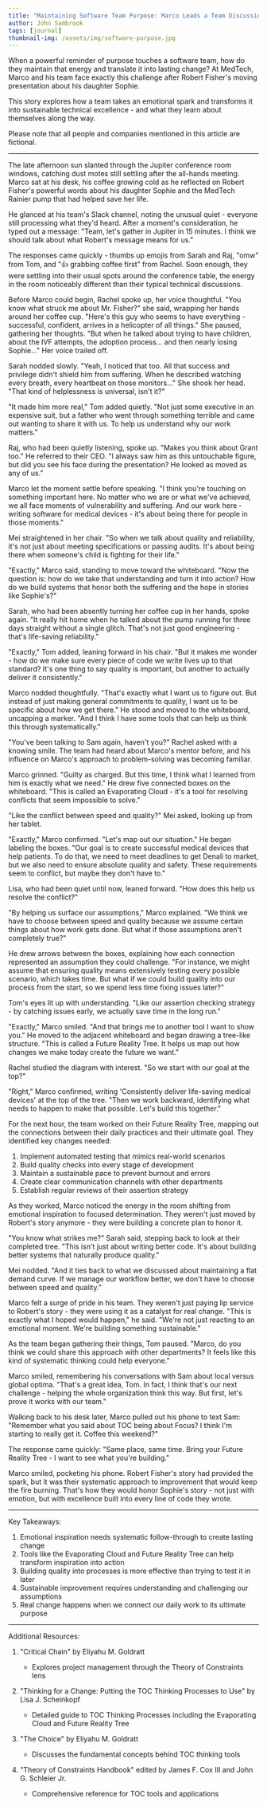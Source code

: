 ```yaml
---
title: "Maintaining Software Team Purpose: Marco Leads a Team Discussion"
author: John Sambrook
tags: [journal]
thumbnail-img: /assets/img/software-purpose.jpg
---
```


<!-- ![Team Meeting](/assets/img/team-meeting.jpg "Marco's team meeting in the Jupiter conference room") -->

<!-- [Audio Discussion](https://common-sense.com/assets/files/maintaining-purpose.mp3) -->

When a powerful reminder of purpose touches a software team, how do
they maintain that energy and translate it into lasting change? At
MedTech, Marco and his team face exactly this challenge after Robert
Fisher's moving presentation about his daughter Sophie.

This story explores how a team takes an emotional spark and transforms
it into sustainable technical excellence - and what they learn about
themselves along the way.

Please note that all people and companies mentioned in this article
are fictional.

***

The late afternoon sun slanted through the Jupiter conference room
windows, catching dust motes still settling after the all-hands
meeting. Marco sat at his desk, his coffee growing cold as he
reflected on Robert Fisher's powerful words about his daughter Sophie
and the MedTech Rainier pump that had helped save her life.

He glanced at his team's Slack channel, noting the unusual quiet -
everyone still processing what they'd heard. After a moment's
consideration, he typed out a message: "Team, let's gather in Jupiter
in 15 minutes. I think we should talk about what Robert's message
means for us."

The responses came quickly - thumbs up emojis from Sarah and Raj,
"omw" from Tom, and "👍 grabbing coffee first" from Rachel. Soon
enough, they were settling into their usual spots around the
conference table, the energy in the room noticeably different than
their typical technical discussions.

Before Marco could begin, Rachel spoke up, her voice thoughtful. "You
know what struck me about Mr. Fisher?" she said, wrapping her hands
around her coffee cup. "Here's this guy who seems to have everything -
successful, confident, arrives in a helicopter of all things." She
paused, gathering her thoughts. "But when he talked about trying to
have children, about the IVF attempts, the adoption process... and
then nearly losing Sophie..." Her voice trailed off.

Sarah nodded slowly. "Yeah, I noticed that too. All that success and
privilege didn't shield him from suffering. When he described watching
every breath, every heartbeat on those monitors..." She shook her
head. "That kind of helplessness is universal, isn't it?"

"It made him more real," Tom added quietly. "Not just some executive
in an expensive suit, but a father who went through something terrible
and came out wanting to share it with us. To help us understand why
our work matters."

Raj, who had been quietly listening, spoke up. "Makes you think about
Grant too." He referred to their CEO. "I always saw him as this
untouchable figure, but did you see his face during the presentation?
He looked as moved as any of us."

Marco let the moment settle before speaking. "I think you're touching
on something important here. No matter who we are or what we've
achieved, we all face moments of vulnerability and suffering. And our
work here - writing software for medical devices - it's about being
there for people in those moments."

Mei straightened in her chair. "So when we talk about quality and
reliability, it's not just about meeting specifications or passing
audits. It's about being there when someone's child is fighting for
their life."

"Exactly," Marco said, standing to move toward the whiteboard. "Now
the question is: how do we take that understanding and turn it into
action? How do we build systems that honor both the suffering and the
hope in stories like Sophie's?"

Sarah, who had been absently turning her coffee cup in her hands,
spoke again. "It really hit home when he talked about the pump running
for three days straight without a single glitch. That's not just good
engineering - that's life-saving reliability."

"Exactly," Tom added, leaning forward in his chair. "But it makes me
wonder - how do we make sure every piece of code we write lives up to
that standard? It's one thing to say quality is important, but another
to actually deliver it consistently."

Marco nodded thoughtfully. "That's exactly what I want us to figure
out. But instead of just making general commitments to quality, I want
us to be specific about how we get there." He stood and moved to the
whiteboard, uncapping a marker. "And I think I have some tools that
can help us think this through systematically."

"You've been talking to Sam again, haven't you?" Rachel asked with a
knowing smile. The team had heard about Marco's mentor before, and his
influence on Marco's approach to problem-solving was becoming
familiar.

Marco grinned. "Guilty as charged. But this time, I think what I
learned from him is exactly what we need." He drew five connected
boxes on the whiteboard. "This is called an Evaporating Cloud - it's a
tool for resolving conflicts that seem impossible to solve."

"Like the conflict between speed and quality?" Mei asked, looking up
from her tablet.

"Exactly," Marco confirmed. "Let's map out our situation." He began
labeling the boxes. "Our goal is to create successful medical devices
that help patients. To do that, we need to meet deadlines to get
Denali to market, but we also need to ensure absolute quality and
safety. These requirements seem to conflict, but maybe they don't have
to."

Lisa, who had been quiet until now, leaned forward. "How does this
help us resolve the conflict?"

"By helping us surface our assumptions," Marco explained. "We think we
have to choose between speed and quality because we assume certain
things about how work gets done. But what if those assumptions aren't
completely true?"

He drew arrows between the boxes, explaining how each connection
represented an assumption they could challenge. "For instance, we
might assume that ensuring quality means extensively testing every
possible scenario, which takes time. But what if we could build
quality into our process from the start, so we spend less time fixing
issues later?"

Tom's eyes lit up with understanding. "Like our assertion checking
strategy - by catching issues early, we actually save time in the long
run."

"Exactly," Marco smiled. "And that brings me to another tool I want to
show you." He moved to the adjacent whiteboard and began drawing a
tree-like structure. "This is called a Future Reality Tree. It helps
us map out how changes we make today create the future we want."

Rachel studied the diagram with interest. "So we start with our goal
at the top?"

"Right," Marco confirmed, writing 'Consistently deliver life-saving
medical devices' at the top of the tree. "Then we work backward,
identifying what needs to happen to make that possible. Let's build
this together."

For the next hour, the team worked on their Future Reality Tree,
mapping out the connections between their daily practices and their
ultimate goal. They identified key changes needed:

1. Implement automated testing that mimics real-world scenarios
2. Build quality checks into every stage of development
3. Maintain a sustainable pace to prevent burnout and errors
4. Create clear communication channels with other departments
5. Establish regular reviews of their assertion strategy

As they worked, Marco noticed the energy in the room shifting from
emotional inspiration to focused determination. They weren't just
moved by Robert's story anymore - they were building a concrete plan
to honor it.

"You know what strikes me?" Sarah said, stepping back to look at their
completed tree. "This isn't just about writing better code. It's about
building better systems that naturally produce quality."

Mei nodded. "And it ties back to what we discussed about maintaining a
flat demand curve. If we manage our workflow better, we don't have to
choose between speed and quality."

Marco felt a surge of pride in his team. They weren't just paying lip
service to Robert's story - they were using it as a catalyst for real
change. "This is exactly what I hoped would happen," he said. "We're
not just reacting to an emotional moment. We're building something
sustainable."

As the team began gathering their things, Tom paused. "Marco, do you
think we could share this approach with other departments? It feels
like this kind of systematic thinking could help everyone."

Marco smiled, remembering his conversations with Sam about local
versus global optima. "That's a great idea, Tom. In fact, I think
that's our next challenge - helping the whole organization think this
way. But first, let's prove it works with our team."

Walking back to his desk later, Marco pulled out his phone to text
Sam: "Remember what you said about TOC being about Focus? I think I'm
starting to really get it. Coffee this weekend?"

The response came quickly: "Same place, same time. Bring your Future
Reality Tree - I want to see what you're building."

Marco smiled, pocketing his phone. Robert Fisher's story had provided
the spark, but it was their systematic approach to improvement that
would keep the fire burning. That's how they would honor Sophie's
story - not just with emotion, but with excellence built into every
line of code they wrote.

***

Key Takeaways:

1. Emotional inspiration needs systematic follow-through to create
   lasting change
2. Tools like the Evaporating Cloud and Future Reality Tree can help
   transform inspiration into action
3. Building quality into processes is more effective than trying to
   test it in later
4. Sustainable improvement requires understanding and challenging our
   assumptions
5. Real change happens when we connect our daily work to its ultimate
   purpose

***

Additional Resources:

1. "Critical Chain" by Eliyahu M. Goldratt
   - Explores project management through the Theory of Constraints lens

2. "Thinking for a Change: Putting the TOC Thinking Processes to Use" by Lisa J. Scheinkopf
   - Detailed guide to TOC Thinking Processes including the Evaporating Cloud and Future Reality Tree

3. "The Choice" by Eliyahu M. Goldratt
   - Discusses the fundamental concepts behind TOC thinking tools

4. "Theory of Constraints Handbook" edited by James F. Cox III and John G. Schleier Jr.
   - Comprehensive reference for TOC tools and applications
